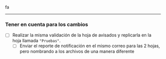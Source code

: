 fa

---

### Tener en cuenta para los cambios

- [ ] Realizar la misma validación de la hoja de avisados y replicarla en la hoja llamada `"Pruebas"`.
	- [ ] Enviar el reporte de notificación en el mismo correo para las 2 hojas, pero nombrando a los archivos de una manera diferente